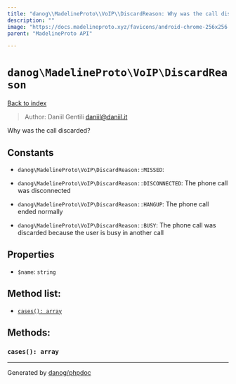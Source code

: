 ```yaml
---
title: "danog\\MadelineProto\\VoIP\\DiscardReason: Why was the call discarded?"
description: ""
image: "https://docs.madelineproto.xyz/favicons/android-chrome-256x256.png"
parent: "MadelineProto API"

---
```

# `danog\MadelineProto\VoIP\DiscardReason`
[Back to index](../../../index.html)

> Author: Daniil Gentili <daniil@daniil.it>  
  

Why was the call discarded?  




## Constants
* `danog\MadelineProto\VoIP\DiscardReason::MISSED`: 

* `danog\MadelineProto\VoIP\DiscardReason::DISCONNECTED`: The phone call was disconnected

* `danog\MadelineProto\VoIP\DiscardReason::HANGUP`: The phone call ended normally

* `danog\MadelineProto\VoIP\DiscardReason::BUSY`: The phone call was discarded because the user is busy in another call

## Properties
* `$name`: `string` 

## Method list:
* [`cases(): array`](#cases-array)

## Methods:
### `cases(): array`





---
Generated by [danog/phpdoc](https://phpdoc.daniil.it)
